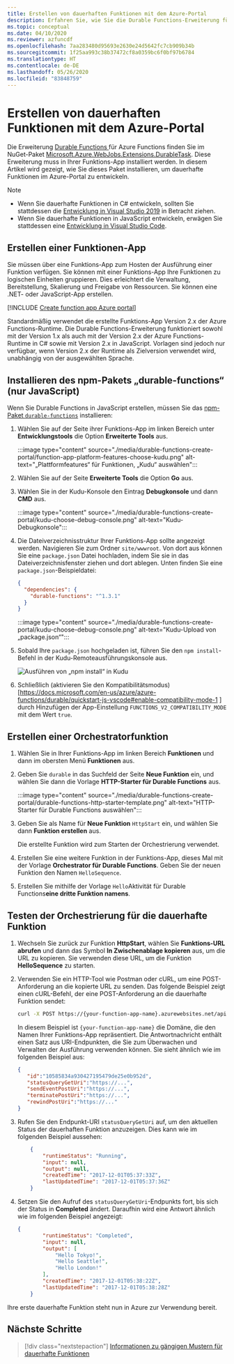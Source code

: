 ```yaml
---
title: Erstellen von dauerhaften Funktionen mit dem Azure-Portal
description: Erfahren Sie, wie Sie die Durable Functions-Erweiterung für Azure Functions für die Portalentwicklung installieren.
ms.topic: conceptual
ms.date: 04/10/2020
ms.reviewer: azfuncdf
ms.openlocfilehash: 7aa283480d95693e2630e24d5642fc7cb909b34b
ms.sourcegitcommit: 1f25aa993c38b37472cf8a0359bc6f0bf97b6784
ms.translationtype: HT
ms.contentlocale: de-DE
ms.lasthandoff: 05/26/2020
ms.locfileid: "83848759"
---
```

# <a name="create-durable-functions-using-the-azure-portal"></a>Erstellen von dauerhaften Funktionen mit dem Azure-Portal

Die Erweiterung [Durable Functions ](durable-functions-overview.md) für Azure Functions finden Sie im NuGet-Paket [Microsoft.Azure.WebJobs.Extensions.DurableTask](https://www.nuget.org/packages/Microsoft.Azure.WebJobs.Extensions.DurableTask). Diese Erweiterung muss in Ihrer Funktions-App installiert werden. In diesem Artikel wird gezeigt, wie Sie dieses Paket installieren, um dauerhafte Funktionen im Azure-Portal zu entwickeln.

> [!NOTE]
> 
> * Wenn Sie dauerhafte Funktionen in C# entwickeln, sollten Sie stattdessen die [Entwicklung in Visual Studio 2019](durable-functions-create-first-csharp.md) in Betracht ziehen.
> * Wenn Sie dauerhafte Funktionen in JavaScript entwickeln, erwägen Sie stattdessen eine [Entwicklung in Visual Studio Code](./quickstart-js-vscode.md).

## <a name="create-a-function-app"></a>Erstellen einer Funktionen-App

Sie müssen über eine Funktions-App zum Hosten der Ausführung einer Funktion verfügen. Sie können mit einer Funktions-App Ihre Funktionen zu logischen Einheiten gruppieren. Dies erleichtert die Verwaltung, Bereitstellung, Skalierung und Freigabe von Ressourcen. Sie können eine .NET- oder JavaScript-App erstellen.

[!INCLUDE [Create function app Azure portal](../../../includes/functions-create-function-app-portal.md)]

Standardmäßig verwendet die erstellte Funktions-App Version 2.x der Azure Functions-Runtime. Die Durable Functions-Erweiterung funktioniert sowohl mit der Version 1.x als auch mit der Version 2.x der Azure Functions-Runtime in C# sowie mit Version 2.x in JavaScript. Vorlagen sind jedoch nur verfügbar, wenn Version 2.x der Runtime als Zielversion verwendet wird, unabhängig von der ausgewählten Sprache.

## <a name="install-the-durable-functions-npm-package-javascript-only"></a>Installieren des npm-Pakets „durable-functions“ (nur JavaScript)

Wenn Sie Durable Functions in JavaScript erstellen, müssen Sie das [npm-Paket `durable-functions`](https://www.npmjs.com/package/durable-functions) installieren:

1. Wählen Sie auf der Seite ihrer Funktions-App im linken Bereich unter **Entwicklungstools** die Option **Erweiterte Tools** aus.

   :::image type="content" source="./media/durable-functions-create-portal/function-app-platform-features-choose-kudu.png" alt-text="„Plattformfeatures“ für Funktionen, „Kudu“ auswählen":::

2. Wählen Sie auf der Seite **Erweiterte Tools** die Option **Go** aus.

3. Wählen Sie in der Kudu-Konsole den Eintrag **Debugkonsole** und dann **CMD** aus.

   :::image type="content" source="./media/durable-functions-create-portal/kudu-choose-debug-console.png" alt-text="Kudu-Debugkonsole":::

3. Die Dateiverzeichnisstruktur Ihrer Funktions-App sollte angezeigt werden. Navigieren Sie zum Ordner `site/wwwroot`. Von dort aus können Sie eine `package.json` Datei hochladen, indem Sie sie in das Dateiverzeichnisfenster ziehen und dort ablegen. Unten finden Sie eine `package.json`-Beispieldatei:

    ```json
    {
      "dependencies": {
        "durable-functions": "^1.3.1"
      }
    }
    ```

   :::image type="content" source="./media/durable-functions-create-portal/kudu-choose-debug-console.png" alt-text="Kudu-Upload von „package.json“":::

4. Sobald Ihre `package.json` hochgeladen ist, führen Sie den `npm install`-Befehl in der Kudu-Remoteausführungskonsole aus.

   ![Ausführen von „npm install“ in Kudu](./media/durable-functions-create-portal/kudu-npm-install.png)
   
5. Schließlich (aktivieren Sie den Kompatibilitätsmodus)[https://docs.microsoft.com/en-us/azure/azure-functions/durable/quickstart-js-vscode#enable-compatibility-mode-1 ] durch Hinzufügen der App-Einstellung `FUNCTIONS_V2_COMPATIBILITY_MODE` mit dem Wert `true`.

## <a name="create-an-orchestrator-function"></a>Erstellen einer Orchestratorfunktion

1. Wählen Sie in Ihrer Funktions-App im linken Bereich **Funktionen** und dann im obersten Menü **Funktionen** aus. 

1. Geben Sie `durable` in das Suchfeld der Seite **Neue Funktion** ein, und wählen Sie dann die Vorlage **HTTP-Starter für Durable Functions** aus.

   :::image type="content" source="./media/durable-functions-create-portal/durable-functions-http-starter-template.png" alt-text="HTTP-Starter für Durable Functions auswählen":::

1. Geben Sie als Name für **Neue Funktion** `HttpStart` ein, und wählen Sie dann **Funktion erstellen** aus.

   Die erstellte Funktion wird zum Starten der Orchestrierung verwendet.

1. Erstellen Sie eine weitere Funktion in der Funktions-App, dieses Mal mit der Vorlage **Orchestrator für Durable Functions**. Geben Sie der neuen Funktion den Namen `HelloSequence`.

1. Erstellen Sie mithilfe der Vorlage `Hello`Aktivität für Durable Functions**eine dritte Funktion namens**.

## <a name="test-the-durable-function-orchestration"></a>Testen der Orchestrierung für die dauerhafte Funktion

1. Wechseln Sie zurück zur Funktion **HttpStart**, wählen Sie **Funktions-URL abrufen** und dann das Symbol **In Zwischenablage kopieren** aus, um die URL zu kopieren. Sie verwenden diese URL, um die Funktion **HelloSequence** zu starten.

1. Verwenden Sie ein HTTP-Tool wie Postman oder cURL, um eine POST-Anforderung an die kopierte URL zu senden. Das folgende Beispiel zeigt einen cURL-Befehl, der eine POST-Anforderung an die dauerhafte Funktion sendet:

    ```bash
    curl -X POST https://{your-function-app-name}.azurewebsites.net/api/orchestrators/HelloSequence
    ```

    In diesem Beispiel ist `{your-function-app-name}` die Domäne, die den Namen Ihrer Funktions-App repräsentiert. Die Antwortnachricht enthält einen Satz aus URI-Endpunkten, die Sie zum Überwachen und Verwalten der Ausführung verwenden können. Sie sieht ähnlich wie im folgenden Beispiel aus:

    ```json
    {  
       "id":"10585834a930427195479de25e0b952d",
       "statusQueryGetUri":"https://...",
       "sendEventPostUri":"https://...",
       "terminatePostUri":"https://...",
       "rewindPostUri":"https://..."
    }
    ```

1. Rufen Sie den Endpunkt-URI `statusQueryGetUri` auf, um den aktuellen Status der dauerhaften Funktion anzuzeigen. Dies kann wie im folgenden Beispiel aussehen:

    ```json
        {
            "runtimeStatus": "Running",
            "input": null,
            "output": null,
            "createdTime": "2017-12-01T05:37:33Z",
            "lastUpdatedTime": "2017-12-01T05:37:36Z"
        }
    ```

1. Setzen Sie den Aufruf des `statusQueryGetUri`-Endpunkts fort, bis sich der Status in **Completed** ändert. Daraufhin wird eine Antwort ähnlich wie im folgenden Beispiel angezeigt:

    ```json
    {
            "runtimeStatus": "Completed",
            "input": null,
            "output": [
                "Hello Tokyo!",
                "Hello Seattle!",
                "Hello London!"
            ],
            "createdTime": "2017-12-01T05:38:22Z",
            "lastUpdatedTime": "2017-12-01T05:38:28Z"
        }
    ```

Ihre erste dauerhafte Funktion steht nun in Azure zur Verwendung bereit.

## <a name="next-steps"></a>Nächste Schritte

> [!div class="nextstepaction"]
> [Informationen zu gängigen Mustern für dauerhafte Funktionen](durable-functions-overview.md#application-patterns)
